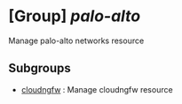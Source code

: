 # [Group] _palo-alto_

Manage palo-alto networks resource

## Subgroups

- [cloudngfw](/Commands/palo-alto/cloudngfw/readme.md)
: Manage cloudngfw resource
